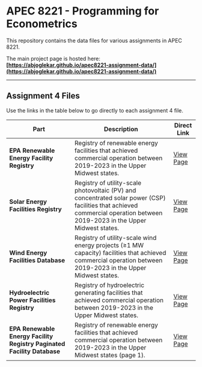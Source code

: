 # APEC 8221 - Programming for Econometrics

This repository contains the data files for various assignments in APEC 8221. 

The main project page is hosted here: **[https://abjoglekar.github.io/apec8221-assignment-data/](https://abjoglekar.github.io/apec8221-assignment-data/)**

--- 

## Assignment 4 Files

Use the links in the table below to go directly to each assignment 4 file.

| Part                | Description                                | Direct Link                                                                                                 |
| ------------------- | ------------------------------------------ | ----------------------------------------------------------------------------------------------------------- |
| **EPA Renewable Energy Facility Registry** | Registry of renewable energy facilities that achieved commercial operation between 2019-2023 in the Upper Midwest states. | [View Page](https://abjoglekar.github.io/apec8221-assignment-data/assignment4/epa_renewable_facilities.html) |
| **Solar Energy Facilities Registry** | Registry of utility-scale photovoltaic (PV) and concentrated solar power (CSP) facilities that achieved commercial operation between 2019-2023 in the Upper Midwest states. | [View Page](https://abjoglekar.github.io/apec8221-assignment-data/assignment4/epa_solar_facilities.html) |
| **Wind Energy Facilities Database** | Registry of utility-scale wind energy projects (≥1 MW capacity) facilities that achieved commercial operation between 2019-2023 in the Upper Midwest states. | [View Page](https://abjoglekar.github.io/apec8221-assignment-data/assignment4/epa_wind_facilities.html) |
| **Hydroelectric Power Facilities Registry** | Registry of hydroelectric generating facilities that achieved commercial operation between 2019-2023 in the Upper Midwest states. | [View Page](https://abjoglekar.github.io/apec8221-assignment-data/assignment4/epa_hydro_facilities.html) |
| **EPA Renewable Energy Facility Registry Paginated Facility Database** | Registry of renewable energy facilities that achieved commercial operation between 2019-2023 in the Upper Midwest states (page 1). | [View Page](https://abjoglekar.github.io/apec8221-assignment-data/assignment4/epa_renewable_facilities_page1.html) |
